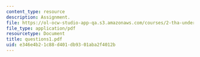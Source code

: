 ```yaml
---
content_type: resource
description: Assignment.
file: https://ol-ocw-studio-app-qa.s3.amazonaws.com/courses/2-tha-undergraduate-thesis-for-course-2-a-january-iap-2007/e346e4b21c88d401db9301aba2f4012b_questions1.pdf
file_type: application/pdf
resourcetype: Document
title: questions1.pdf
uid: e346e4b2-1c88-d401-db93-01aba2f4012b
---
```

